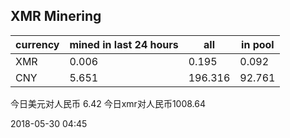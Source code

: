 ## XMR Minering

|currency|mined in last 24 hours|all|in pool|
|---|---|---|---|
|XMR|0.006|0.195|0.092|
|CNY|5.651|196.316|92.761|

今日美元对人民币 6.42	今日xmr对人民币1008.64


2018-05-30 04:45